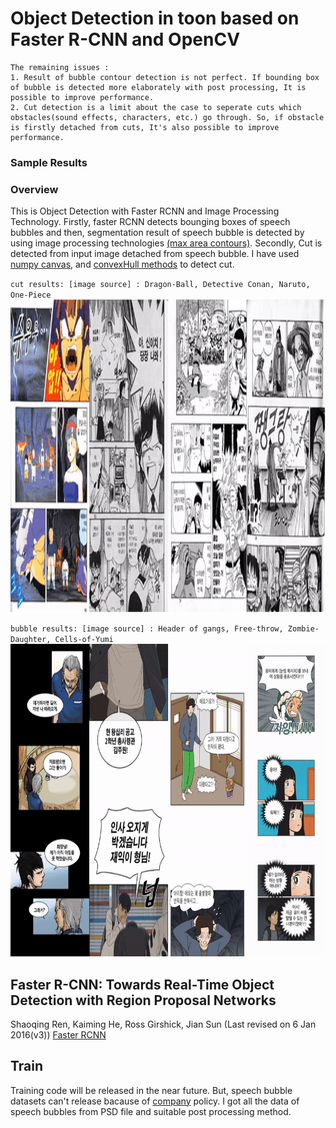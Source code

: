 # Object Detection in toon based on Faster R-CNN and OpenCV

```
The remaining issues : 
1. Result of bubble contour detection is not perfect. If bounding box of bubble is detected more elaborately with post processing, It is possible to improve performance.
2. Cut detection is a limit about the case to seperate cuts which obstacles(sound effects, characters, etc.) go through. So, if obstacle is firstly detached from cuts, It's also possible to improve performance.
```
### Sample Results

### Overview
This is Object Detection with Faster RCNN and Image Processing Technology. Firstly, faster RCNN detects bounging boxes of speech bubbles and then, segmentation result of speech bubble is detected by using image processing technologies
[(max area contours)](./bubble_utils.py#64). Secondly, Cut is detected from input image detached from speech bubble. I have used [numpy canvas](./cut.py#30), and [convexHull methods](./cut_utils.py#7) to detect cut.

`cut results: [image source] : Dragon-Ball, Detective Conan, Naruto, One-Piece`
<img width="1200" height="500" src="./figures/bubble_demo.gif">

`bubble results: [image source] : Header of gangs, Free-throw, Zombie-Daughter, Cells-of-Yumi`
<img width="1200" height="500" src="./figures/cut_demo.gif">


## Faster R-CNN: Towards Real-Time Object Detection with Region Proposal Networks
Shaoqing Ren, Kaiming He, Ross Girshick, Jian Sun
(Last revised on 6 Jan 2016(v3)) [Faster RCNN](https://arxiv.org/pdf/1506.01497.pdf)

## Train
Training code will be released in the near future. But, speech bubble datasets can't release bacause of [company](http://www.ideaconcert.com/) policy. I got all the data of speech bubbles from PSD file and suitable post processing method.

